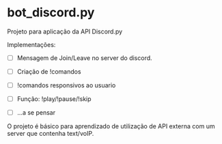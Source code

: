 # bot_discord.py
Projeto para aplicação da API Discord.py

Implementações:
- [ ] Mensagem de Join/Leave no server do discord.
- [ ] Criação de !comandos
- [ ] !comandos responsivos ao usuario
- [ ] Função: !play/!pause/!skip
- [ ] ...a se pensar


O projeto é básico para aprendizado de utilização de API externa com um server que contenha text/voIP.
